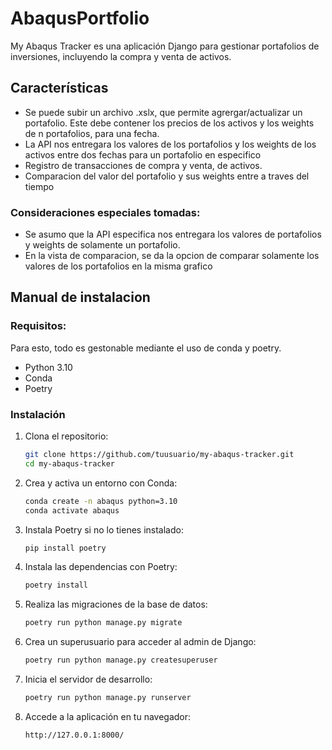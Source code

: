 # AbaqusPortfolio

My Abaqus Tracker es una aplicación Django para gestionar portafolios de inversiones, incluyendo la compra y venta de activos.

## Características

- Se puede subir un archivo .xslx, que permite agrergar/actualizar un portafolio. Este debe contener los precios de los activos y los weights de n portafolios, para una fecha.
- La API nos entregara los valores de los portafolios y los weights de los activos entre dos fechas para un portafolio en especifico
- Registro de transacciones de compra y venta, de activos.
- Comparacion del valor del portafolio y sus weights entre a traves del tiempo

### Consideraciones especiales tomadas:

- Se asumo que la API especifica nos entregara los valores de portafolios y weights de solamente un portafolio.
- En la vista de comparacion, se da la opcion de comparar solamente los valores de los portafolios en la misma grafico

## Manual de instalacion

### Requisitos:

Para esto, todo es gestonable mediante el uso de conda y poetry.

- Python 3.10
- Conda
- Poetry

### Instalación

1. Clona el repositorio:

   ```bash
   git clone https://github.com/tuusuario/my-abaqus-tracker.git
   cd my-abaqus-tracker
   ```

2. Crea y activa un entorno con Conda:

   ```bash
   conda create -n abaqus python=3.10
   conda activate abaqus
   ```

3. Instala Poetry si no lo tienes instalado:

   ```bash
   pip install poetry
   ```

4. Instala las dependencias con Poetry:

   ```bash
   poetry install
   ```

5. Realiza las migraciones de la base de datos:

   ```bash
   poetry run python manage.py migrate

   ```

6. Crea un superusuario para acceder al admin de Django:

   ```bash
   poetry run python manage.py createsuperuser
   ```

7. Inicia el servidor de desarrollo:

   ```bash
   poetry run python manage.py runserver
   ```

8. Accede a la aplicación en tu navegador:

   ```bash
   http://127.0.0.1:8000/
   ```
